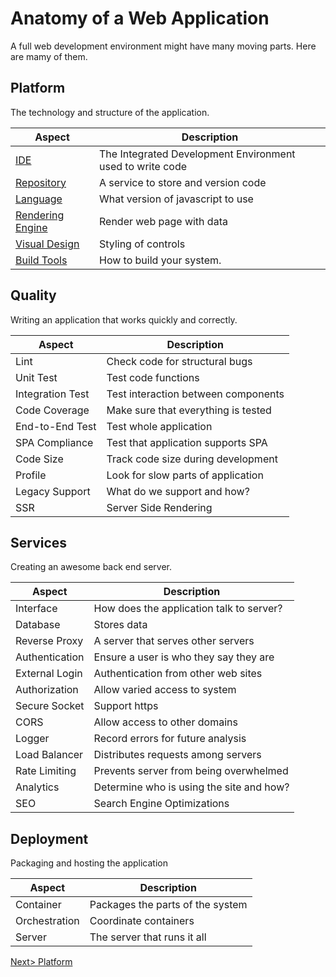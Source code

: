 # Anatomy of a Web Application
A full web development environment might have many moving parts. Here are mamy of them.

## Platform
The technology and structure of the application.

| Aspect | Description |
| ------ | ----------- |
| [IDE](./Platform/IDE.md) | The Integrated Development Environment used to write code  |
| [Repository](./Platform/Repository.md) | A service to store and version code |
| [Language](./Platform/Language.md) | What version of javascript to use |
| [Rendering Engine](./Platform/Rendering.md) | Render web page with data |
| [Visual Design](./Platform/VisualDesign.md#design) | Styling of controls |
| [Build Tools](./Platform/Build.md)| How to build your system. |


## Quality
Writing an application that works quickly and correctly.

| Aspect | Description |
| ------ | ----------- |
| Lint | Check code for structural bugs |
| Unit Test | Test code functions |
| Integration Test | Test interaction between components |
| Code Coverage | Make sure that everything is tested |
| End-to-End Test | Test whole application |
| SPA Compliance | Test that application supports SPA |
| Code Size | Track code size during development |
| Profile | Look for slow parts of application |
| Legacy Support | What do we support and how? |
| SSR | Server Side Rendering |


## Services
Creating an awesome back end server.

| Aspect | Description |
| ------ | ----------- |
| Interface | How does the application talk to server? |
| Database | Stores data |
| Reverse Proxy | A server that serves other servers |
| Authentication | Ensure a user is who they say they are |
| External Login | Authentication from other web sites |
| Authorization | Allow varied access to system |
| Secure Socket | Support https |
| CORS | Allow access to other domains |
| Logger | Record errors for future analysis |
| Load Balancer | Distributes requests among servers |
| Rate Limiting | Prevents server from being overwhelmed |
| Analytics | Determine who is using the site and how? |
| SEO | Search Engine Optimizations |


## Deployment
Packaging and hosting the application

| Aspect | Description |
| ------ | ----------- |
| Container | Packages the parts of the system |
| Orchestration | Coordinate containers |
| Server | The server that runs it all |

[Next> Platform](../Platform/Platform.md)